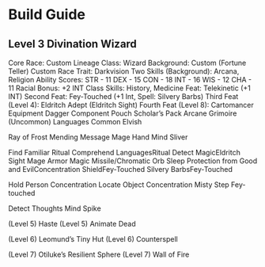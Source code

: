 # Build Guide
## Level 3 Divination Wizard

Core
Race: Custom Lineage
Class: Wizard
Background: Custom (Fortune Teller)
Custom Race Trait: Darkvision
Two Skills (Background): Arcana, Religion
Ability Scores:
STR - 11
DEX - 15
CON - 18
INT - 16
WIS - 12
CHA - 11
Racial Bonus: +2 INT
Class Skills: History, Medicine
Feat: Telekinetic (+1 INT)
Second Feat: Fey-Touched (+1 Int, Spell: Silvery Barbs)
Third Feat (Level 4): Eldritch Adept (Eldritch Sight)
Fourth Feat (Level 8): Cartomancer
Equipment
Dagger
Component Pouch
Scholar’s Pack
Arcane Grimoire (Uncommon)
Languages
Common
Elvish


Ray of Frost
Mending
Message
Mage Hand
Mind Sliver

Find Familiar Ritual
Comprehend LanguagesRitual
Detect MagicEldritch Sight
Mage Armor
Magic Missile/Chromatic Orb
Sleep
Protection from Good and EvilConcentration
ShieldFey-Touched
Silvery BarbsFey-Touched

Hold Person Concentration
Locate Object Concentration
Misty Step Fey-touched

Detect Thoughts
Mind Spike

(Level 5) Haste
(Level 5) Animate Dead

(Level 6) Leomund’s Tiny Hut
(Level 6) Counterspell

(Level 7) Otiluke’s Resilient Sphere
(Level 7) Wall of Fire



